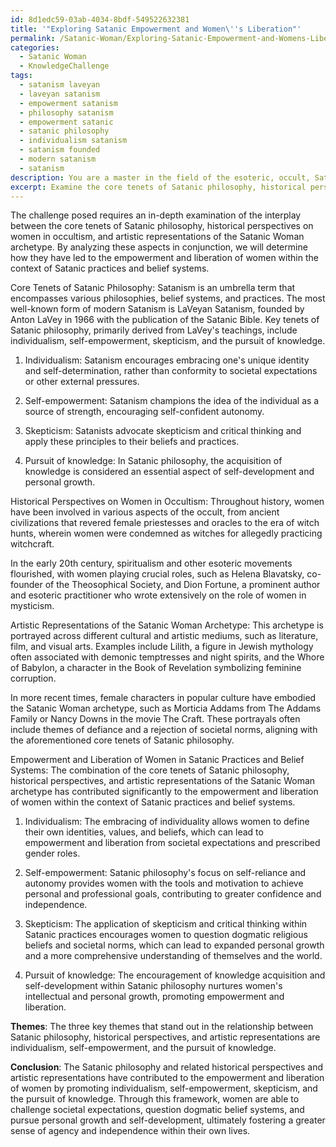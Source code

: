 ```yaml
---
id: 8d1edc59-03ab-4034-8bdf-549522632381
title: '"Exploring Satanic Empowerment and Women\''s Liberation"'
permalink: /Satanic-Woman/Exploring-Satanic-Empowerment-and-Womens-Liberation/
categories:
  - Satanic Woman
  - KnowledgeChallenge
tags:
  - satanism laveyan
  - laveyan satanism
  - empowerment satanism
  - philosophy satanism
  - empowerment satanic
  - satanic philosophy
  - individualism satanism
  - satanism founded
  - modern satanism
  - satanism
description: You are a master in the field of the esoteric, occult, Satanic Woman and Education. You are a writer of tests, challenges, books and deep knowledge on Satanic Woman for initiates and students to gain deep insights and understanding from. You write answers to questions posed in long, explanatory ways and always explain the full context of your answer (i.e., related concepts, formulas, examples, or history), as well as the step-by-step thinking process you take to answer the challenges. Be rigorous and thorough, and summarize the key themes, ideas, and conclusions at the end.
excerpt: Examine the core tenets of Satanic philosophy, historical perspectives on the role of women in occultism, and artistic representations of the Satanic Woman archetype; then analyze how the combination of these factors has contributed to the empowerment and liberation of women in the context of Satanic practices or belief systems.
---
```

The challenge posed requires an in-depth examination of the interplay between the core tenets of Satanic philosophy, historical perspectives on women in occultism, and artistic representations of the Satanic Woman archetype. By analyzing these aspects in conjunction, we will determine how they have led to the empowerment and liberation of women within the context of Satanic practices and belief systems.

Core Tenets of Satanic Philosophy:
Satanism is an umbrella term that encompasses various philosophies, belief systems, and practices. The most well-known form of modern Satanism is LaVeyan Satanism, founded by Anton LaVey in 1966 with the publication of the Satanic Bible. Key tenets of Satanic philosophy, primarily derived from LaVey's teachings, include individualism, self-empowerment, skepticism, and the pursuit of knowledge.

1. Individualism: Satanism encourages embracing one's unique identity and self-determination, rather than conformity to societal expectations or other external pressures.

2. Self-empowerment: Satanism champions the idea of the individual as a source of strength, encouraging self-confident autonomy.

3. Skepticism: Satanists advocate skepticism and critical thinking and apply these principles to their beliefs and practices.

4. Pursuit of knowledge: In Satanic philosophy, the acquisition of knowledge is considered an essential aspect of self-development and personal growth.

Historical Perspectives on Women in Occultism:
Throughout history, women have been involved in various aspects of the occult, from ancient civilizations that revered female priestesses and oracles to the era of witch hunts, wherein women were condemned as witches for allegedly practicing witchcraft.

In the early 20th century, spiritualism and other esoteric movements flourished, with women playing crucial roles, such as Helena Blavatsky, co-founder of the Theosophical Society, and Dion Fortune, a prominent author and esoteric practitioner who wrote extensively on the role of women in mysticism.

Artistic Representations of the Satanic Woman Archetype:
This archetype is portrayed across different cultural and artistic mediums, such as literature, film, and visual arts. Examples include Lilith, a figure in Jewish mythology often associated with demonic temptresses and night spirits, and the Whore of Babylon, a character in the Book of Revelation symbolizing feminine corruption.

In more recent times, female characters in popular culture have embodied the Satanic Woman archetype, such as Morticia Addams from The Addams Family or Nancy Downs in the movie The Craft. These portrayals often include themes of defiance and a rejection of societal norms, aligning with the aforementioned core tenets of Satanic philosophy.

Empowerment and Liberation of Women in Satanic Practices and Belief Systems:
The combination of the core tenets of Satanic philosophy, historical perspectives, and artistic representations of the Satanic Woman archetype has contributed significantly to the empowerment and liberation of women within the context of Satanic practices and belief systems.

1. Individualism: The embracing of individuality allows women to define their own identities, values, and beliefs, which can lead to empowerment and liberation from societal expectations and prescribed gender roles.

2. Self-empowerment: Satanic philosophy's focus on self-reliance and autonomy provides women with the tools and motivation to achieve personal and professional goals, contributing to greater confidence and independence.

3. Skepticism: The application of skepticism and critical thinking within Satanic practices encourages women to question dogmatic religious beliefs and societal norms, which can lead to expanded personal growth and a more comprehensive understanding of themselves and the world.

4. Pursuit of knowledge: The encouragement of knowledge acquisition and self-development within Satanic philosophy nurtures women's intellectual and personal growth, promoting empowerment and liberation.

**Themes**:
The three key themes that stand out in the relationship between Satanic philosophy, historical perspectives, and artistic representations are individualism, self-empowerment, and the pursuit of knowledge.

**Conclusion**:
The Satanic philosophy and related historical perspectives and artistic representations have contributed to the empowerment and liberation of women by promoting individualism, self-empowerment, skepticism, and the pursuit of knowledge. Through this framework, women are able to challenge societal expectations, question dogmatic belief systems, and pursue personal growth and self-development, ultimately fostering a greater sense of agency and independence within their own lives.
